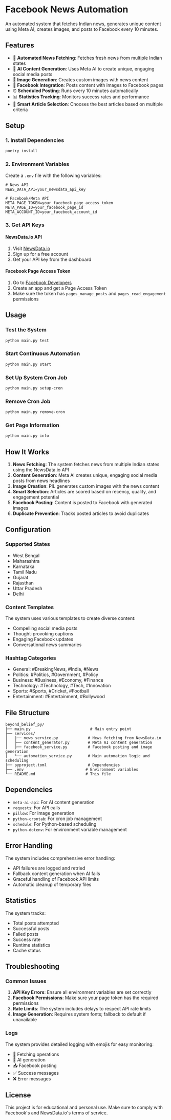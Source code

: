 # Facebook News Automation

An automated system that fetches Indian news, generates unique content using Meta AI, creates images, and posts to Facebook every 10 minutes.

## Features

- 🔄 **Automated News Fetching**: Fetches fresh news from multiple Indian states
- 🤖 **AI Content Generation**: Uses Meta AI to create unique, engaging social media posts
- 🎨 **Image Generation**: Creates custom images with news content
- 📱 **Facebook Integration**: Posts content with images to Facebook pages
- ⏰ **Scheduled Posting**: Runs every 10 minutes automatically
- 📊 **Statistics Tracking**: Monitors success rates and performance
- 🎯 **Smart Article Selection**: Chooses the best articles based on multiple criteria

## Setup

### 1. Install Dependencies

```bash
poetry install
```

### 2. Environment Variables

Create a `.env` file with the following variables:

```env
# News API
NEWS_DATA_API=your_newsdata_api_key

# Facebook/Meta API
META_PAGE_TOKEN=your_facebook_page_access_token
META_PAGE_ID=your_facebook_page_id
META_ACCOUNT_ID=your_facebook_account_id
```

### 3. Get API Keys

#### NewsData.io API
1. Visit [NewsData.io](https://newsdata.io/)
2. Sign up for a free account
3. Get your API key from the dashboard

#### Facebook Page Access Token
1. Go to [Facebook Developers](https://developers.facebook.com/)
2. Create an app and get a Page Access Token
3. Make sure the token has `pages_manage_posts` and `pages_read_engagement` permissions

## Usage

### Test the System
```bash
python main.py test
```

### Start Continuous Automation
```bash
python main.py start
```

### Set Up System Cron Job
```bash
python main.py setup-cron
```

### Remove Cron Job
```bash
python main.py remove-cron
```

### Get Page Information
```bash
python main.py info
```

## How It Works

1. **News Fetching**: The system fetches news from multiple Indian states using the NewsData.io API
2. **Content Generation**: Meta AI creates unique, engaging social media posts from news headlines
3. **Image Creation**: PIL generates custom images with the news content
4. **Smart Selection**: Articles are scored based on recency, quality, and engagement potential
5. **Facebook Posting**: Content is posted to Facebook with generated images
6. **Duplicate Prevention**: Tracks posted articles to avoid duplicates

## Configuration

### Supported States
- West Bengal
- Maharashtra
- Karnataka
- Tamil Nadu
- Gujarat
- Rajasthan
- Uttar Pradesh
- Delhi

### Content Templates
The system uses various templates to create diverse content:
- Compelling social media posts
- Thought-provoking captions
- Engaging Facebook updates
- Conversational news summaries

### Hashtag Categories
- General: #BreakingNews, #India, #News
- Politics: #Politics, #Government, #Policy
- Business: #Business, #Economy, #Finance
- Technology: #Technology, #Tech, #Innovation
- Sports: #Sports, #Cricket, #Football
- Entertainment: #Entertainment, #Bollywood

## File Structure

```
beyond_belief_py/
├── main.py                          # Main entry point
├── services/
│   ├── news_service.py             # News fetching from NewsData.io
│   ├── content_generator.py        # Meta AI content generation
│   ├── facebook_service.py         # Facebook posting and image generation
│   └── automation_service.py       # Main automation logic and scheduling
├── pyproject.toml                  # Dependencies
├── .env                           # Environment variables
└── README.md                      # This file
```

## Dependencies

- `meta-ai-api`: For AI content generation
- `requests`: For API calls
- `pillow`: For image generation
- `python-crontab`: For cron job management
- `schedule`: For Python-based scheduling
- `python-dotenv`: For environment variable management

## Error Handling

The system includes comprehensive error handling:
- API failures are logged and retried
- Fallback content generation when AI fails
- Graceful handling of Facebook API limits
- Automatic cleanup of temporary files

## Statistics

The system tracks:
- Total posts attempted
- Successful posts
- Failed posts
- Success rate
- Runtime statistics
- Cache status

## Troubleshooting

### Common Issues

1. **API Key Errors**: Ensure all environment variables are set correctly
2. **Facebook Permissions**: Make sure your page token has the required permissions
3. **Rate Limits**: The system includes delays to respect API rate limits
4. **Image Generation**: Requires system fonts; fallback to default if unavailable

### Logs

The system provides detailed logging with emojis for easy monitoring:
- 🔄 Fetching operations
- 🤖 AI generation
- 📤 Facebook posting
- ✅ Success messages
- ❌ Error messages

## License

This project is for educational and personal use. Make sure to comply with Facebook's and NewsData.io's terms of service.
